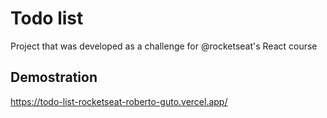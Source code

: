 # Todo list

Project that was developed as a challenge for @rocketseat's React course


## Demostration

https://todo-list-rocketseat-roberto-guto.vercel.app/

